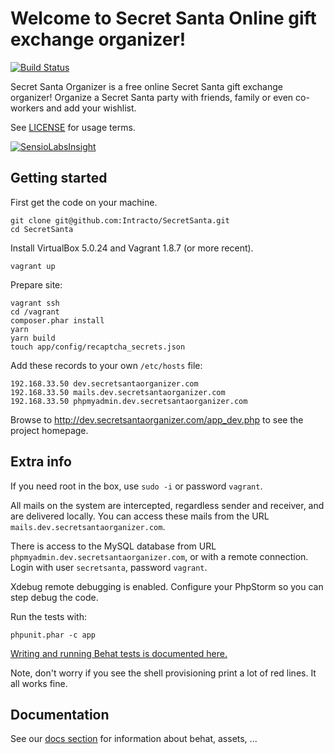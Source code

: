 # Welcome to Secret Santa Online gift exchange organizer!

[![Build Status](https://travis-ci.org/Intracto/SecretSanta.svg?branch=master)](https://travis-ci.org/Intracto/SecretSanta)

Secret Santa Organizer is a free online Secret Santa gift exchange organizer! Organize a Secret Santa party with friends,
family or even co-workers and add your wishlist.

See [LICENSE](https://github.com/Intracto/SecretSanta/blob/master/LICENSE) for usage terms.

[![SensioLabsInsight](https://insight.sensiolabs.com/projects/5e845a60-cf8f-4e83-97d3-ecacb19cd091/big.png)](https://insight.sensiolabs.com/projects/5e845a60-cf8f-4e83-97d3-ecacb19cd091)

## Getting started

First get the code on your machine.

```
git clone git@github.com:Intracto/SecretSanta.git
cd SecretSanta
```

Install VirtualBox 5.0.24 and Vagrant 1.8.7 (or more recent).

```
vagrant up
```

Prepare site:

```
vagrant ssh
cd /vagrant
composer.phar install
yarn
yarn build
touch app/config/recaptcha_secrets.json
```

Add these records to your own ```/etc/hosts``` file:

```
192.168.33.50 dev.secretsantaorganizer.com
192.168.33.50 mails.dev.secretsantaorganizer.com
192.168.33.50 phpmyadmin.dev.secretsantaorganizer.com
```

Browse to http://dev.secretsantaorganizer.com/app_dev.php to see the project homepage.

## Extra info

If you need root in the box, use ```sudo -i``` or password ```vagrant```.

All mails on the system are intercepted, regardless sender and receiver, and are delivered locally. You can access
these mails from the URL ```mails.dev.secretsantaorganizer.com```.

There is access to the MySQL database from URL ```phpmyadmin.dev.secretsantaorganizer.com```, or with a remote connection.
Login with user ```secretsanta```, password ```vagrant```.

Xdebug remote debugging is enabled. Configure your PhpStorm so you can step debug the code.

Run the tests with:

```
phpunit.phar -c app
```

[Writing and running Behat tests is documented here.](https://github.com/Intracto/SecretSanta/blob/master/docs/behat.md)

Note, don't worry if you see the shell provisioning print a lot of red lines. It all works fine.

## Documentation

See our [docs section](docs/README.md) for information about behat, assets, ...
